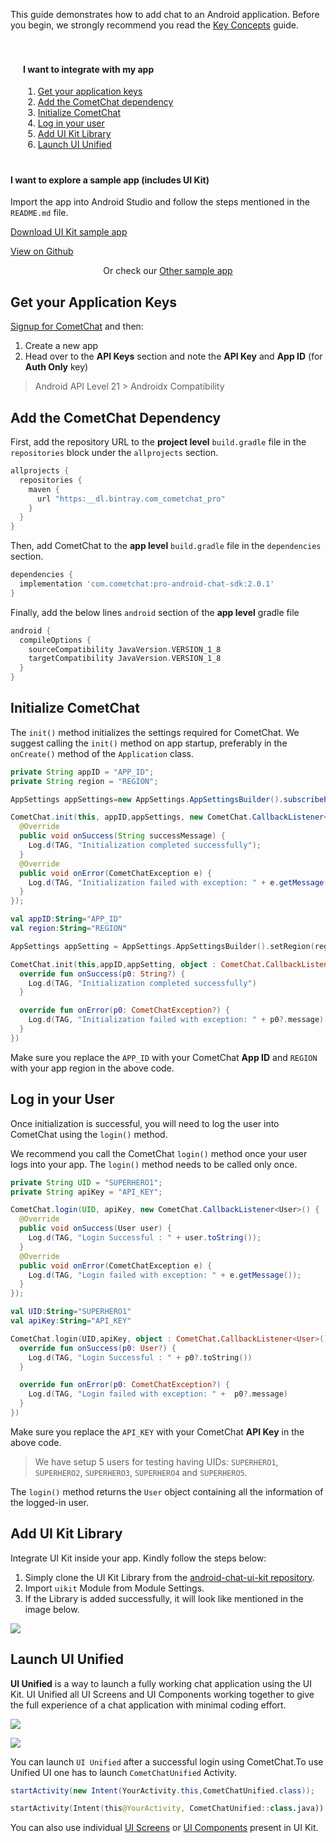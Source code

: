 This guide demonstrates how to add chat to an Android application. Before you begin, we strongly recommend you read the [Key Concepts](https://www.cometchat.com/docs/v3/more/key-concepts) guide.

<div class="quickstart">
<div class="box">
	<div class="box_half" style="padding:20px;">
    <h4>I want to integrate with my app</h4>
    <ol style="margin-bottom:0">
      <li><a href="#section-get-your-application-keys">Get your application keys</a></li>
      <li><a href="#section-add-the-cometchat-dependency">Add the CometChat dependency</a></li>
      <li><a href="#section-initialize-cometchat">Initialize CometChat</a></li>
      <li><a href="#section-login-your-user">Log in your user</a></li>
      <li><a href="#section-add-ui-kit-library">Add UI Kit Library </a></li>
      <li><a href="#section-launch-ui-unified">Launch UI Unified</a></li>
    </ol>
  </div>
  <div class="box_half box_border">
    <h4>I want to explore a sample app (includes UI Kit)</h4>
    <p class="magic-block-textarea">Import the app into Android Studio and follow the steps mentioned in the <code>README.md</code> file.</p>
    <p><a class="button btn btn-primary" href="https://github.com/cometchat-pro/android-chat-ui-kit/archive/master.zip">Download UI Kit sample app</a></p>
    <p><a class="button btn" href="https://github.com/cometchat-pro/android-chat-ui-kit" target="_blank">View on Github</a></p>
  <p style="margin-bottom:0;text-align:center;">Or check our <a href="https://github.com/cometchat-pro-samples" target="_blank">Other sample app</a></p>
  </div>
 <div style="clear:both"></div>
</div>
</div>

## Get your Application Keys

[Signup for CometChat](https://app.cometchat.com) and then:

1. Create a new app
2. Head over to the **API Keys** section and note the **API Key** and **App ID** (for **Auth Only** key)

> Android API Level 21 > Androidx Compatibility

## Add the CometChat Dependency

First, add the repository URL to the **project level** `build.gradle` file in the `repositories` block under the `allprojects` section.

```groovy
allprojects {
  repositories {
    maven {
      url "https:__dl.bintray.com_cometchat_pro"
    }
  }
}
```



Then, add CometChat to the **app level** `build.gradle` file in the `dependencies` section.

```groovy
dependencies {
  implementation 'com.cometchat:pro-android-chat-sdk:2.0.1'
}
```



Finally, add the below lines `android` section of the **app level** gradle file

```groovy
android {
  compileOptions {
    sourceCompatibility JavaVersion.VERSION_1_8
    targetCompatibility JavaVersion.VERSION_1_8
  }
}
```



## Initialize CometChat

The `init()` method initializes the settings required for CometChat. We suggest calling the `init()` method on app startup, preferably in the `onCreate()` method of the `Application` class.

```java
private String appID = "APP_ID";
private String region = "REGION";

AppSettings appSettings=new AppSettings.AppSettingsBuilder().subscribePresenceForAllUsers().setRegion(region).build();

CometChat.init(this, appID,appSettings, new CometChat.CallbackListener<String>() {
  @Override
  public void onSuccess(String successMessage) {
    Log.d(TAG, "Initialization completed successfully");
  }
  @Override
  public void onError(CometChatException e) {
    Log.d(TAG, "Initialization failed with exception: " + e.getMessage());
  }
});
```

```kotlin
val appID:String="APP_ID"
val region:String="REGION"

AppSettings appSetting = AppSettings.AppSettingsBuilder().setRegion(region).subscribePresenceForAllUsers().build();   

CometChat.init(this,appID,appSetting, object : CometChat.CallbackListener<String>() {
  override fun onSuccess(p0: String?) {
    Log.d(TAG, "Initialization completed successfully")
  }

  override fun onError(p0: CometChatException?) {
    Log.d(TAG, "Initialization failed with exception: " + p0?.message)
  }
})
```



Make sure you replace the `APP_ID`  with your CometChat **App ID** and `REGION` with your app region in the above code.

## Log in your User

Once initialization is successful, you will need to log the user into CometChat using the `login()` method.

We recommend you call the CometChat `login()` method once your user logs into your app. The `login()` method needs to be called only once.

```java
private String UID = "SUPERHERO1";
private String apiKey = "API_KEY";

CometChat.login(UID, apiKey, new CometChat.CallbackListener<User>() {
  @Override
  public void onSuccess(User user) {
    Log.d(TAG, "Login Successful : " + user.toString());
  }
  @Override
  public void onError(CometChatException e) {
    Log.d(TAG, "Login failed with exception: " + e.getMessage());
  }
});
```

```kotlin
val UID:String="SUPERHERO1"
val apiKey:String="API_KEY"

CometChat.login(UID,apiKey, object : CometChat.CallbackListener<User>() {
  override fun onSuccess(p0: User?) {
    Log.d(TAG, "Login Successful : " + p0?.toString())        
  }

  override fun onError(p0: CometChatException?) {
    Log.d(TAG, "Login failed with exception: " +  p0?.message)        
  }
})
```



Make sure you replace the `API_KEY`  with your CometChat **API Key** in the above code.

> We have setup 5 users for testing having UIDs:  `SUPERHERO1`, `SUPERHERO2`, `SUPERHERO3`, `SUPERHERO4` and `SUPERHERO5`.

The `login()` method returns the `User` object containing all the information of the logged-in user.

## Add UI Kit Library

Integrate  UI Kit inside your app. Kindly follow the steps below:

1. Simply clone the UI Kit Library from the [android-chat-ui-kit repository](https://github.com/cometchat-pro/android-chat-ui-kit/archive/master.zip).
2. Import `uikit` Module from Module Settings.
3. If the Library is added successfully, it will look like mentioned in the image below.

![](https://res.cloudinary.com/developerhub/image/upload/v1623199340/v2_5163/qiwcbunyjqvthkimgoma.png)

## Launch UI Unified

**UI Unified**  is a way to launch a fully working chat application using the UI Kit. UI Unified all UI Screens and UI Components working together to give the full experience of a chat application with minimal coding effort.

![](https://res.cloudinary.com/developerhub/image/upload/v1623199340/v2_5163/qiwcbunyjqvthkimgoma.png)

![](https://res.cloudinary.com/developerhub/image/upload/v1623199342/v2_5163/k4l2sqzj0mgff6dfuvkl.png)

You can launch `UI Unified` after a successful login using CometChat.To use Unified UI one has to launch `CometChatUnified`  Activity.

```java
startActivity(new Intent(YourActivity.this,CometChatUnified.class));
```

```kotlin
startActivity(Intent(this@YourActivity, CometChatUnified::class.java))
```



You can also use individual [UI Screens](https://www.cometchat.com/docs/v3/java-chat-ui-kit/android-ui-screens) or [UI Components](https://www.cometchat.com/docs/v3/java-chat-ui-kit/android-ui-components)  present in UI Kit.